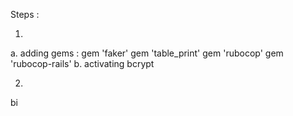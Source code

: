 Steps :

1. 
a. adding gems : 
gem 'faker'
gem 'table_print'
gem 'rubocop'
gem 'rubocop-rails'
b. activating bcrypt

2. 
bi
